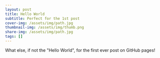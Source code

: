 ```yaml
---
layout: post
title: Hello World
subtitle: Perfect for the 1st post
cover-img: /assets/img/path.jpg
thumbnail-img: /assets/img/thumb.png
share-img: /assets/img/path.jpg
tags: []
---
```

What else, if not the "Hello World", for the first ever post on GitHub pages! 
